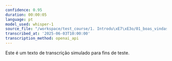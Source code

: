 ```yaml
---
confidence: 0.95
duration: 00:00:05
language: pt
model_used: whisper-1
source_file: "/workspace/test_course/1. Introdu\xE7\xE3o/01_boas_vindas.mp3"
transcribed_at: '2025-06-03T10:00:00'
transcription_method: openai_api
---
```

Este é um texto de transcrição simulado para fins de teste.